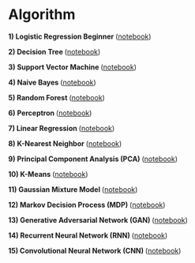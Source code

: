 # Algorithm

<strong>1) Logistic Regression Beginner </strong>(<a href="https://github.com/pragneshdigi/Artificial-Intelligence/blob/master/Algorithm/Logistic Regression Beginner.ipynb">notebook</a>)

<strong>2) Decision Tree </strong>(<a href="https://github.com/pragneshdigi/Artificial-Intelligence/blob/master/Algorithm/Decision Tree.ipynb">notebook</a>)

<strong>3) Support Vector Machine </strong>(<a href="https://github.com/pragneshdigi/Artificial-Intelligence/blob/master/Algorithm/Support Vector Machine.ipynb">notebook</a>)

<strong>4) Naive Bayes </strong>(<a href="https://github.com/pragneshdigi/Artificial-Intelligence/blob/master/Algorithm/Naive Bayes.ipynb">notebook</a>)

<strong>5) Random Forest </strong>(<a href="https://github.com/pragneshdigi/Artificial-Intelligence/blob/master/Algorithm/Random Forest.ipynb">notebook</a>)

<strong>6) Perceptron </strong>(<a href="https://github.com/pragneshdigi/Artificial-Intelligence/blob/master/Algorithm/Perceptron.ipynb">notebook</a>)

<strong>7) Linear Regression </strong>(<a href="https://github.com/pragneshdigi/Artificial-Intelligence/blob/master/Algorithm/Linear Regression.ipynb">notebook</a>)

<strong>8) K-Nearest Neighbor </strong>(<a href="https://github.com/pragneshdigi/Artificial-Intelligence/blob/master/Algorithm/K-Nearest Neighbor.ipynb">notebook</a>)

<strong>9) Principal Component Analysis (PCA) </strong>(<a href="https://github.com/pragneshdigi/Artificial-Intelligence/blob/master/Algorithm/Principal Component Analysis (PCA).ipynb">notebook</a>)

<strong>10) K-Means </strong>(<a href="https://github.com/pragneshdigi/Artificial-Intelligence/blob/master/Algorithm/K-Means.ipynb">notebook</a>)

<strong>11) Gaussian Mixture Model </strong>(<a href="https://github.com/pragneshdigi/Artificial-Intelligence/blob/master/Algorithm/Gaussian Mixture Model.ipynb">notebook</a>)

<strong>12) Markov Decision Process (MDP) </strong>(<a href="https://github.com/pragneshdigi/Artificial-Intelligence/blob/master/Algorithm/Markov Decision Process (MDP).ipynb">notebook</a>)

<strong>13) Generative Adversarial Network (GAN) </strong>(<a href="https://github.com/pragneshdigi/Artificial-Intelligence/blob/master/Algorithm/Generative Adversarial Network.ipynb">notebook</a>)

<strong>14) Recurrent Neural Network (RNN) </strong>(<a href="https://github.com/pragneshdigi/Artificial-Intelligence/blob/master/Algorithm/Recurrent Neural Network.ipynb">notebook</a>)

<strong>15) Convolutional Neural Network (CNN) </strong>(<a href="https://github.com/pragneshdigi/Artificial-Intelligence/blob/master/Algorithm/Convolutional Neural Network.ipynb">notebook</a>)


